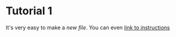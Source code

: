 <!-- This is an HTML comment, which can be used to embed hidden text in a Markdown file. -->
<!-- In the lines that follow, use Markdown to describe the purpose of this tutorial and provide a link back to the original GitHub.md file on GitHub. Don't just write unformatted text, use Markdown to structure your document.  -->
# Tutorial 1
It's very easy to make a *new file*. You can even [link to instructions](https://christopherhuntley.github.io/ba505-docs/Tutorials/GitHub/)
